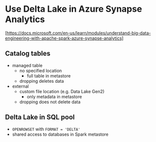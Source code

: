 # Use Delta Lake in Azure Synapse Analytics
[https://docs.microsoft.com/en-us/learn/modules/understand-big-data-engineering-with-apache-spark-azure-synapse-analytics]

## Catalog tables
- managed table
  - no specified location
    - full table in metastore
  - dropping deletes data
- external
  - custom file location (e.g. Data Lake Gen2)
    - only metadata in metastore
  - dropping does not delete data 

## Delta Lake in SQL pool
- `OPENROWSET` with `FORMAT = 'DELTA'`
- shared access to databases in Spark metastore